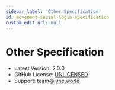 ```yaml
---
sidebar_label: 'Other Specification'
id: movement-social-login-specification
custom_edit_url: null
---
```


# Other Specification

* Latest Version: 2.0.0
* GitHub License: [UNLICENSED](https://github.com/LYNC-WORLD/aptos-social-login-sdk/blob/movement-labs-sdk/LICENSE)
* Support: team@lync.world